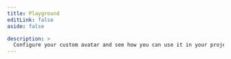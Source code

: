 ```yaml
---
title: Playground
editLink: false
aside: false

description: >
  Configure your custom avatar and see how you can use it in your project.
---
```


<script setup lang="ts">
import Playground from "@playground/Playground.vue";
</script>

<Playground />
